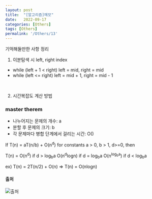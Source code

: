 ```yaml
---
layout: post
title:  "[알고리즘]메모"
date:   2022-09-17
categories: [Others]
tags: [Others]
permalink: '/Others/13'
---
```


기억해둘만한 사항 정리

1. 이분탐색 시 left, right index

* while (left + 1 < right) left = mid, right = mid
* while (left <= right) left = mid + 1, right = mid - 1

<br>

2. 시간복잡도 계산 방법

### master therem

* 나누어지는 문제의 개수: a
* 분할 후 문제의 크기: b
* 각 문제마다 병합 단계에서 걸리는 시간: O()

If T(n) = aT(n/b) + O(n<sup>d</sup>) for constants a > 0, b > 1, d>=0, then

T(n) =  O(n<sup>d</sup>)                if d > log<sub>b</sub>a
        O(n<sup>d</sup>logn)            if d = log<sub>b</sub>a
        O(n<sup>log<sub>b</sub>a</sup>) if d < log<sub>b</sub>a

ex) T(n) = 2T(n/2) + O(n) => T(n) = O(nlogn)

#### 출처

![출처](https://blog.naver.com/kks227/220776241154)

<br><br>
